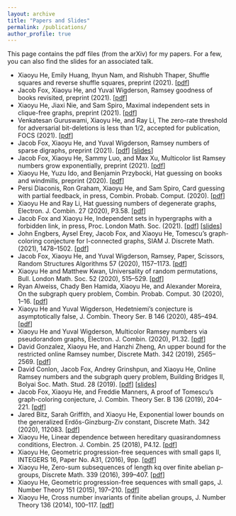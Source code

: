 ```yaml
---
layout: archive
title: "Papers and Slides"
permalink: /publications/
author_profile: true
---
```


This page contains the pdf files (from the arXiv) for my papers. For a few, you can also find the slides for an associated talk.

* Xiaoyu He, Emily Huang, Ihyun Nam, and Rishubh Thaper, Shuffle squares and reverse shuffle squares, preprint (2021). [[pdf](https://arxiv.org/pdf/2109.12455.pdf)]
* Jacob Fox, Xiaoyu He, and Yuval Wigderson, Ramsey goodness of books revisited, preprint (2021). [[pdf](https://arxiv.org/abs/2109.09205.pdf)]
* Xiaoyu He, Jiaxi Nie, and Sam Spiro, Maximal independent sets in clique-free graphs, preprint (2021). [[pdf](https://arxiv.org/pdf/2108.06359.pdf)]
* Venkatesan Guruswami, Xiaoyu He, and Ray Li, The zero-rate threshold for adversarial bit-deletions is less than 1/2, accepted for publication, FOCS (2021). [[pdf](https://arxiv.org/pdf/2106.05250.pdf)]
* Jacob Fox, Xiaoyu He, and Yuval Wigderson, Ramsey numbers of sparse digraphs, preprint (2021). [[pdf](https://arxiv.org/pdf/2105.02383.pdf)] [[slides](https://alkjash.github.io/files/Ramsey_numbers_of_sparse_digraphs_slides.pdf)]  
* Jacob Fox, Xiaoyu He, Sammy Luo, and Max Xu, Multicolor list Ramsey numbers grow exponentially, preprint (2021). [[pdf](https://arxiv.org/pdf/2103.15175.pdf)]
* Xiaoyu He, Yuzu Ido, and Benjamin Przybocki, Hat guessing on books and windmills, preprint (2020). [[pdf](https://arxiv.org/pdf/2010.13249.pdf)]
* Persi Diaconis, Ron Graham, Xiaoyu He, and Sam Spiro, Card guessing with partial feedback, in press, Combin. Probab. Comput. (2020). [[pdf](https://arxiv.org/pdf/2010.05059.pdf)]
* Xiaoyu He and Ray Li, Hat guessing numbers of degenerate graphs, Electron. J. Combin. 27 (2020), P3.58. [[pdf](https://arxiv.org/pdf/2003.04990.pdf)]
* Jacob Fox and Xiaoyu He, Independent sets in hypergraphs with a forbidden link, in press, Proc. London Math. Soc. (2021). [[pdf](https://arxiv.org/pdf/1909.05988.pdf)] [[slides](https://alkjash.github.io/files/Hypergraph_Ramsey.pdf)]
* John Engbers, Aysel Erey, Jacob Fox, and Xiaoyu He, Tomescu’s graph-coloring conjecture for l-connected graphs, SIAM J. Discrete Math. (2021), 1478–1502. [[pdf](https://arxiv.org/pdf/1912.03236.pdf)]
* Jacob Fox, Xiaoyu He, and Yuval Wigderson, Ramsey, Paper, Scissors, Random Structures Algorithms 57 (2020), 1157–1173. [[pdf](https://arxiv.org/pdf/1906.01092.pdf)]
* Xiaoyu He and Matthew Kwan, Universality of random permutations, Bull. London Math. Soc. 52 (2020), 515–529. [[pdf](https://arxiv.org/pdf/1911.12878.pdf)]
* Ryan Alweiss, Chady Ben Hamida, Xiaoyu He, and Alexander Moreira, On the subgraph query problem, Combin. Probab. Comput. 30 (2020), 1–16. [[pdf](https://arxiv.org/pdf/1911.04413.pdf)]
* Xiaoyu He and Yuval Wigderson, Hedetniemi’s conjecture is asymptotically false, J. Combin. Theory Ser. B 146 (2020), 485–494. [[pdf](https://arxiv.org/pdf/1906.06783.pdf)]
* Xiaoyu He and Yuval Wigderson, Multicolor Ramsey numbers via pseudorandom graphs, Electron. J. Combin. (2020), P1.32. [[pdf](https://arxiv.org/pdf/1910.06287.pdf)]
* David Gonzalez, Xiaoyu He, and Hanzhi Zheng, An upper bound for the restricted online Ramsey number, Discrete Math. 342 (2019), 2565–2569. [[pdf](https://arxiv.org/pdf/1812.04131.pdf)]
* David Conlon, Jacob Fox, Andrey Grinshpun, and Xiaoyu He, Online Ramsey numbers and the subgraph query problem, Building Bridges II, Bolyai Soc. Math. Stud. 28 (2019). [[pdf](https://arxiv.org/pdf/1806.09726.pdf)] [[slides](https://alkjash.github.io/files/Online_Ramsey_Numbers__RSA_2019.pdf)]
* Jacob Fox, Xiaoyu He, and Freddie Manners, A proof of Tomescu’s graph-coloring conjecture, J. Combin. Theory Ser. B 136 (2019), 204–221. [[pdf](https://arxiv.org/pdf/1712.06067.pdf)]
* Jared Bitz, Sarah Griffith, and Xiaoyu He, Exponential lower bounds on the generalized Erdős-Ginzburg-Ziv constant, Discrete Math. 342 (2020), 112083. [[pdf](https://arxiv.org/pdf/1712.00861.pdf)]
* Xiaoyu He, Linear dependence between hereditary quasirandomness conditions, Electron. J. Combin. 25 (2018), P4.12. [[pdf](https://arxiv.org/pdf/1707.05396.pdf)]
* Xiaoyu He, Geometric progression-free sequences with small gaps II, INTEGERS 16, Paper No. A31, (2016), 9pp. [[pdf](https://arxiv.org/pdf/1503.06906.pdf)]
* Xiaoyu He, Zero-sum subsequences of length kq over finite abelian p-groups, Discrete Math. 339 (2016), 399–407. [[pdf](https://arxiv.org/pdf/1503.06905.pdf)]
* Xiaoyu He, Geometric progression-free sequences with small gaps, J. Number Theory 151 (2015), 197–210. [[pdf](https://arxiv.org/pdf/1501.04121.pdf)]
* Xiaoyu He, Cross number invariants of finite abelian groups, J. Number Theory 136 (2014), 100–117. [[pdf](https://arxiv.org/pdf/1308.3896.pdf)]
